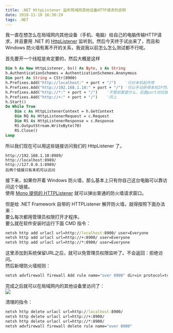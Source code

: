 ```yaml
---
title: .NET HttpListener 监听局域网其他设备HTTP请求的说明
date: 2018-11-10 16:30:29
tags: .NET
---
```


我一直在想怎么在局域网内其他设备（手机、电脑）给自己的电脑传输HTTP请求，并且要用 .NET 的 [HttpListener](https://docs.microsoft.com/zh-cn/dotnet/api/system.net.httplistener?redirectedfrom=MSDN&view=netframework-4.7.2) 监听到。然后今天终于试出来了，而且和 Windows 防火墙有离不开的关系，我说我以前怎么怎么测试都不行呢。 

首先要开一个线程是肯定要的，然后大概是这样

```vb
Dim h As New HttpListener, bs() As Byte, s As String
h.AuthenticationSchemes = AuthenticationSchemes.Anonymous
Dim port As String = CStr(8900)
h.Prefixes.Add("http://localhost:" + port + "/")    '只对本机起作用
h.Prefixes.Add("http://192.168.1.10:" + port + "/") '可以手动获得本机IP然后作为符串填在这里
h.Prefixes.Add("http://*:" + port + "/")    '不管前面是什么，后面port对应就会监到
h.Prefixes.Add("http://+:" + port + "/")    '同上
h.Start()
Do While True
    Dim c As HttpListenerContext = h.GetContext
    Dim RQ As HttpListenerRequest = c.Request
    Dim RS As HttpListenerResponse = c.Response
    RS.OutputStream.WriteByte(70)
    RS.Close()
Loop
```

所以我们现在可以用这些链接访问我们的 HttpListener 了。

```
http://192.168.1.10:8989/
http://localhost:8989/
http://127.0.0.1:8989/
后两个链接只有本机可以访问
```

接下来，如果你开着 Windows 防火墙，那么基本上只有你自己这台电脑可以靠访问这个链接。  
使用 [Mono 提供的 HTTPListener](https://www.nuget.org/packages/Mono.Net.HttpListener/) 就可以弹出普通的防火墙请求窗口。  

但是给 .NET Framework 自带的 HTTPListener 解开防火墙，就得按照下面办法来：  
要么每次都用管理员权限打开才程序。  
要么就在软件安装时运行下面 CMD 指令：

```cmd
netsh http add urlacl url=http://localhost:8900/ user=Everyone
netsh http add urlacl url=http://+:8900/ user=Everyone
netsh http add urlacl url=http://*:8900/ user=Everyone
```

这里添加到系统保留URL之后，就可以免管理员权限监听了。不会返回：拒绝访问。  
然后新增防火墙规则：

```cmd
netsh advfirewall firewall Add rule name="over 8900" dir=in protocol=tcp localport=8900 action=allow
```



完成之后就可以在局域网内的其他设备里访问了：  
![](https://s1.ax1x.com/2018/11/10/iqCtxI.png)  

清理的指令：

```cmd
netsh http delete urlacl url=http://localhost:8900/
netsh http delete urlacl url=http://+:8900/
netsh http delete urlacl url=http://*:8900/
netsh advfirewall firewall delete rule name="over 8900"
```
